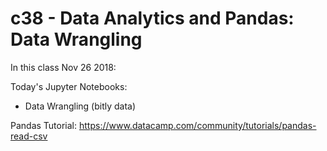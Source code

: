 # c38 - Data Analytics and Pandas: Data Wrangling

In this class Nov 26 2018:

Today's Jupyter Notebooks:
* Data Wrangling (bitly data)

Pandas Tutorial:
https://www.datacamp.com/community/tutorials/pandas-read-csv
